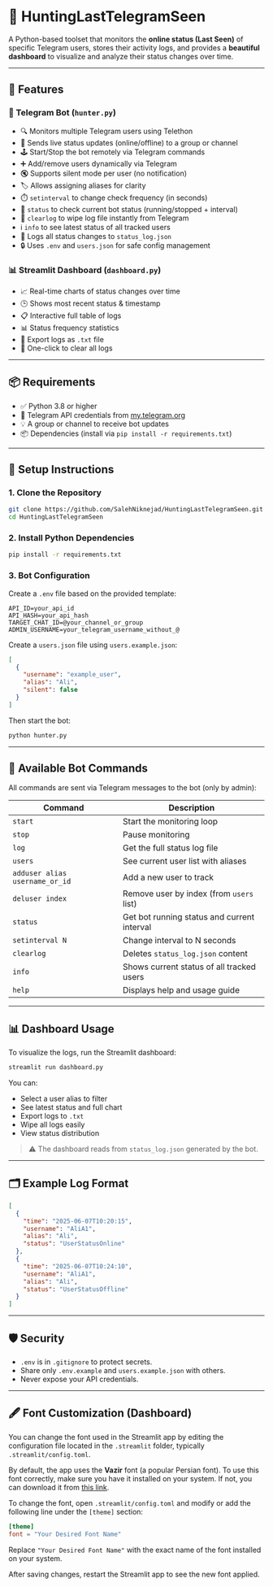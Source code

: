 # 📡 HuntingLastTelegramSeen

A Python-based toolset that monitors the **online status (Last Seen)** of specific Telegram users, stores their activity logs, and provides a **beautiful dashboard** to visualize and analyze their status changes over time.

---

## 🚀 Features

### 🤖 Telegram Bot (`hunter.py`)

- 🔍 Monitors multiple Telegram users using Telethon
- 🔔 Sends live status updates (online/offline) to a group or channel
- 🕹️ Start/Stop the bot remotely via Telegram commands
- ➕ Add/remove users dynamically via Telegram
- 🔇 Supports silent mode per user (no notification)
- 🏷️ Allows assigning aliases for clarity
- ⏱️ `setinterval` to change check frequency (in seconds)
- 🔁 `status` to check current bot status (running/stopped + interval)
- 🧹 `clearlog` to wipe log file instantly from Telegram
- ℹ️ `info` to see latest status of all tracked users
- 📝 Logs all status changes to `status_log.json`
- 🔒 Uses `.env` and `users.json` for safe config management

### 📊 Streamlit Dashboard (`dashboard.py`)

- 📈 Real-time charts of status changes over time
- 🕒 Shows most recent status & timestamp
- 📋 Interactive full table of logs
- 📊 Status frequency statistics
- 💾 Export logs as `.txt` file
- 🧹 One-click to clear all logs

---

## 📦 Requirements

- ✅ Python 3.8 or higher
- 💬 Telegram API credentials from [my.telegram.org](https://my.telegram.org)
- 💡 A group or channel to receive bot updates
- 📦 Dependencies (install via `pip install -r requirements.txt`)

---

## 🔧 Setup Instructions

### 1. Clone the Repository

```bash
git clone https://github.com/SalehNiknejad/HuntingLastTelegramSeen.git
cd HuntingLastTelegramSeen
```

### 2. Install Python Dependencies

```bash
pip install -r requirements.txt
```

### 3. Bot Configuration

Create a `.env` file based on the provided template:

```env
API_ID=your_api_id
API_HASH=your_api_hash
TARGET_CHAT_ID=@your_channel_or_group
ADMIN_USERNAME=your_telegram_username_without_@
```

Create a `users.json` file using `users.example.json`:

```json
[
  {
    "username": "example_user",
    "alias": "Ali",
    "silent": false
  }
]
```

Then start the bot:

```bash
python hunter.py
```

---

## 💬 Available Bot Commands

All commands are sent via Telegram messages to the bot (only by admin):

| Command                        | Description                                 |
| ------------------------------ | ------------------------------------------- |
| `start`                        | Start the monitoring loop                   |
| `stop`                         | Pause monitoring                            |
| `log`                          | Get the full status log file                |
| `users`                        | See current user list with aliases          |
| `adduser alias username_or_id` | Add a new user to track                     |
| `deluser index`                | Remove user by index (from `users` list)    |
| `status`                       | Get bot running status and current interval |
| `setinterval N`                | Change interval to N seconds                |
| `clearlog`                     | Deletes `status_log.json` content           |
| `info`                         | Shows current status of all tracked users   |
| `help`                         | Displays help and usage guide               |

---

## 📊 Dashboard Usage

To visualize the logs, run the Streamlit dashboard:

```bash
streamlit run dashboard.py
```

You can:

- Select a user alias to filter
- See latest status and full chart
- Export logs to `.txt`
- Wipe all logs easily
- View status distribution

> ⚠️ The dashboard reads from `status_log.json` generated by the bot.

---

## 🗂️ Example Log Format

```json
[
  {
    "time": "2025-06-07T10:20:15",
    "username": "AliA1",
    "alias": "Ali",
    "status": "UserStatusOnline"
  },
  {
    "time": "2025-06-07T10:24:10",
    "username": "AliA1",
    "alias": "Ali",
    "status": "UserStatusOffline"
  }
]
```

---

## 🛡 Security

- `.env` is in `.gitignore` to protect secrets.
- Share only `.env.example` and `users.example.json` with others.
- Never expose your API credentials.

---

## 🖋 Font Customization (Dashboard)

You can change the font used in the Streamlit app by editing the configuration file located in the `.streamlit` folder, typically `.streamlit/config.toml`.

By default, the app uses the **Vazir** font (a popular Persian font). To use this font correctly, make sure you have it installed on your system. If not, you can download it from [this link](https://github.com/rastikerdar/vazir-font).

To change the font, open `.streamlit/config.toml` and modify or add the following line under the `[theme]` section:

```toml
[theme]
font = "Your Desired Font Name"
```

Replace `"Your Desired Font Name"` with the exact name of the font installed on your system.

After saving changes, restart the Streamlit app to see the new font applied.
